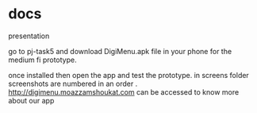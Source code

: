 # docs
presentation

go to pj-task5 and download DigiMenu.apk file in your phone for the medium fi prototype.

once installed then open the app and test the prototype.
in screens folder screenshots are numbered in an order .
http://digimenu.moazzamshoukat.com can be accessed to know more about our app
